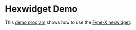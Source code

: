 # Hexwidget Demo

This [demo program](./main.go) shows how to use the [Fyne-X
hexwidget](../../widget/hexwidget).
